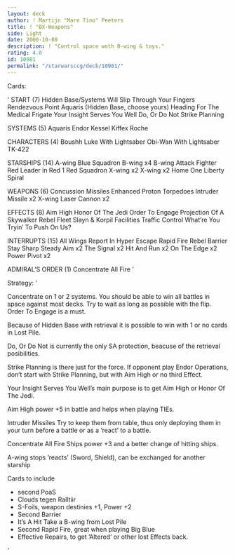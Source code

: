 ```yaml
---
layout: deck
author: ! Martijn "Mare Tino" Peeters
title: ! "BX-Weapons"
side: Light
date: 2000-10-08
description: ! "Control space woth B-wing & toys."
rating: 4.0
id: 10981
permalink: "/starwarsccg/deck/10981/"
---
```

Cards: 

'
START (7)
Hidden Base/Systems Will Slip Through Your Fingers
Rendezvous Point
Aquaris (Hidden Base, choose yours)
Heading For The Medical Frigate
Your Insight Serves You Well
Do, Or Do Not
Strike Planning

SYSTEMS (5)
Aquaris
Endor
Kessel
Kiffex
Roche

CHARACTERS (4)
Boushh
Luke With Lightsaber
Obi-Wan With Lightsaber
TK-422

STARSHIPS (14)
A-wing
Blue Squadron B-wing x4
B-wing Attack Fighter
Red Leader in Red 1
Red Squadron X-wing x2
X-wing x2
Home One
Liberty
Spiral

WEAPONS (6)
Concussion Missiles
Enhanced Proton Torpedoes
Intruder Missile x2
X-wing Laser Cannon x2

EFFECTS (8)
Aim High
Honor Of The Jedi
Order To Engage
Projection Of A Skywalker
Rebel Fleet
Slayn & Korpil Facilities
Traffic Control
What’re You Tryin’ To Push On Us?

INTERRUPTS (15)
All Wings Report In
Hyper Escape
Rapid Fire
Rebel Barrier
Stay Sharp
Steady Aim x2
The Signal x2
Hit And Run x2
On The Edge x2
Power Pivot x2

ADMIRAL’S ORDER (1)
Concentrate All Fire '

Strategy: '



Concentrate on 1 or 2 systems. You should be able to win all battles in space against most decks. Try to wait as long as possible with the flip. Order To Engage is a must.

Because of Hidden Base with retrieval it is possible to win with 1 or no cards in Lost Pile.

Do, Or Do Not is currently the only SA protection, beacuse of the retrieval posibilities.

Strike Planning is there just for the force. If opponent play Endor Operations, don’t start with Strike Planning, but with Aim High or no third Effect.

Your Insight Serves You Well’s main purpose is to get Aim High or Honor Of The Jedi.

Aim High power +5 in battle and helps when playing TIEs.

Intruder Missiles  Try to keep them from table, thus only deploying them in your turn before a battle or as a ’react’ to a battle.

Concentrate All Fire  Ships power +3 and a better change of hitting ships.


A-wing	 stops ’reacts’ (Sword, Shield), can be exchanged for another starship


Cards to include
- second PoaS
- Clouds tegen Ralltiir
- S-Foils, weapon destinies +1, Power +2
- Second Barrier
- It’s A Hit Take a B-wing from Lost Pile
- Second Rapid Fire, great when playing Big Blue
- Effective Repairs, to get ’Altered’ or other lost Effects back.

'
